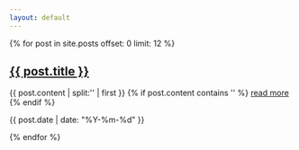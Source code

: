```yaml
---
layout: default
---
```


  {% for post in site.posts offset: 0 limit: 12 %}
 
  <h2><a href="{{post.url}}">{{ post.title }}</a></h2> 

  {{ post.content | split:'<!--break-->' | first }}
  {% if post.content contains '<!--break-->' %}
  <a href="{{ post.url }}">read more</a>
  {% endif %}

  <p><time>{{ post.date | date: "%Y-%m-%d" }}</time></p>
  
  {% endfor %}
